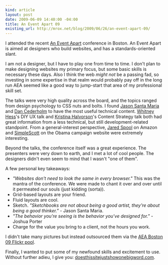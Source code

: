 ```yaml
---
kind: article
layout: post
date: 2009-06-09 14:40:00 -04:00
title: An Event Apart 09
existing_url: http://mrox.net/blog/2009/06/26/an-event-apart-09/
---
```


I attended the recent [An Event Apart](http://aneventapart.com/2009/boston/) conference in Boston.  An Event Apart is aimed at designers who build websites, and has a standards-oriented slant.

I am not a designer, but I have to play one from time to time.  I don't plan to make designing websites my primary focus, but some basic skills is necessary these days.  Also I think the web *might not* be a passing fad, so investing in some expertise in that realm would probably pay off in the long run  AEA seemed like a good way to jump-start that area of my professional skill set.

The talks were very high quality across the board, and the topics ranged from design psychology to CSS nuts and bolts.  I found [Jason Santa Maria](http://aneventapart.com/speakers/jasonsantamaria/) and [Dan Cederholm](http://aneventapart.com/speakers/dancederholm/) to have the most useful technical content.  [Whitney Hess](http://aneventapart.com/speakers/whitneyhess/)'s DIY UX talk and [Kristina Halvorson](http://aneventapart.com/speakers/kristinahalvorson/)'s Content Strategy talk both had great information from a less technical, but still development-related standpoint.  From a general-interest perspective, [Jared Spool](http://aneventapart.com/speakers/jaredspool/) on Amazon and [SimpleScott](http://aneventapart.com/speakers/simplescott/) on the Obama campaign website were extremely interesting.

Beyond the talks, the conference itself was a great experience.  The presenters were very down to earth, and I met a lot of cool people.  The designers didn't even seem to mind that I wasn't "one of them".

A few personal key takeaways:

-  *"Websites don't need to look the same in every browser."* This was the mantra of the conference.  We were made to chant it over and over until it permeated our souls (just kidding (sorta)).
-  Grid-based layouts are your friend.
-  Fluid layouts are cool.
-  Sketch.  *"Sketchbooks are not about being a good artist, they're  about being a good thinker."* - Jason Santa Maria.
-  *"The behavior you're seeing is the behavior you've designed for."* - Joshua Porter
-  Charge for the value you bring to a client, not the hours you work.

I didn't take many pictures but instead outsourced them via the  [AEA Boston 09 Flickr pool](http://www.flickr.com/groups/aeaboston09/).

Finally, I wanted to put some of my newfound skills and excitement to use.  Without further adieu, I give you: [doesthissitejustshowonebigword.com](http://doesthissitejustshowonebigword.com).
